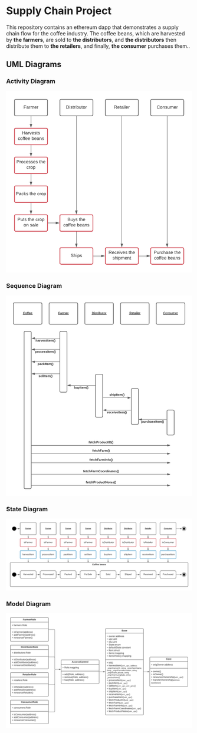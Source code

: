 # Supply Chain Project
This repository contains an ethereum dapp that demonstrates a supply chain flow for the coffee industry. The coffee beans, which are harvested by **the farmers**, are sold to **the distributors**, and **the distributors** then distribute them to **the retailers**, and finally, **the consumer** purchases them..

## UML Diagrams
### Activity Diagram
![Activity diagram.](https://raw.githubusercontent.com/muratgozel/blockchain-nanodegree-project-3/1769167e0e6c2bdb0c79cee57ee17aa26368e744/uml/activity.png)

### Sequence Diagram
![Sequence diagram.](https://github.com/muratgozel/blockchain-nanodegree-project-3/blob/1769167e0e6c2bdb0c79cee57ee17aa26368e744/uml/sequence.png?raw=true)

### State Diagram
![State diagram.](https://github.com/muratgozel/blockchain-nanodegree-project-3/blob/1769167e0e6c2bdb0c79cee57ee17aa26368e744/uml/state.png?raw=true)

### Model Diagram
![Model diagram.](https://github.com/muratgozel/blockchain-nanodegree-project-3/blob/1769167e0e6c2bdb0c79cee57ee17aa26368e744/uml/model.png?raw=true)
